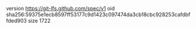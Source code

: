 version https://git-lfs.github.com/spec/v1
oid sha256:59375e1ecb8597ff53177c9d1423c097474da3cb18cbc928253cafdbffded903
size 1722
